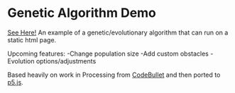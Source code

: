 # Genetic Algorithm Demo
[See Here!](https://rmichaelswan.github.io/Genetic-Algorithm-Demo)
An example of a genetic/evolutionary algorithm that can run on a static html page.

Upcoming features:
-Change population size
-Add custom obstacles
-Evolution options/adjustments

Based heavily on work in Processing from [CodeBullet](https://github.com/Code-Bullet/Smart-Dots-Genetic-Algorithm-Tutorial) and then ported to [p5.js](https://p5js.org/).
